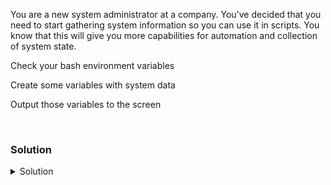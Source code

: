 You are a new system administrator at a company. You've decided that you need to start gathering system information so you can use it in scripts. You know that this will give you more capabilities for automation and collection of system state.

Check your bash environment variables

Create some variables with system data

Output those variables to the screen

<br>

### Solution
<details>
<summary>Solution</summary>
Check your environmental variables

```plain
printenv
```

Also

```plain
env
```

and also 

```plain
declare -p
```

and also 

```plain
set
```

Is there any difference between the two above commands? How can you prove it?

We can check the difference with: 
```plain
printenv | wc -l
env | wc -l
declare -p | wc -l
set | wc -l
```
- `set` gives us more lines, it will include all env vars, shell vars and functions
- `declare -p` gives as a little less lines, it will include all env vars and shell vars
- `printenv` and `env` are quite the same and will give us only env vars

Test the output of a variable named `$name`

```plain
echo $name
```

Did that give any output, why or why not?

Let's populate that variable with some information

```plain
uname
name=$(uname)
```

Test the output of a variable named `$name`

```plain
echo $name
```

Can you capture whether or not processes are running? Test for httpd and sshd.

```plain
ps -ef | grep -i [h]ttpd
httpdCheck=$(echo $?)
```

```plain
ps -ef | grep -i [s]shd
sshdCheck=$(echo $?)
```

Can you verify that they're correct? Which one is running and which one is not running?

(httpd is not running and sshd is running)




</details>